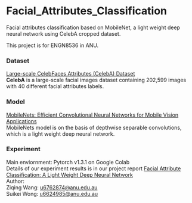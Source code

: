 # Facial_Attributes_Classification
Facial attributes classification based on MobileNet, a light weight deep neural network using CelebA cropped dataset.

This project is for ENGN8536 in ANU.

### Dataset
[Large-scale CelebFaces Attributes (CelebA) Dataset](http://mmlab.ie.cuhk.edu.hk/projects/CelebA.html)<br>
**CelebA** is a large-scale facial images dataset containing 202,599 images with 40 different facial attributes labels. 

### Model
[MobileNets: Efficient Convolutional Neural Networks for Mobile Vision Applications](https://arxiv.org/abs/1704.04861) <br>
MobileNets model is on the basis of depthwise separable convolutions, which is a light weight deep neural network.

### Experiment
Main enviornment: Pytorch v1.3.1 on Google Colab<br>
Details of our experiment results is in our project report [Facial Attribute Classification: A Light Weight Deep Neural Network](./Facial_attributes_classification.pdf)
<br>
Author:<br>
Ziqing Wang: <u6762874@anu.edu.au><br>
Suikei Wong: <u6624985@anu.edu.au>
